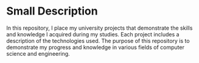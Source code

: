 # Small Description

In this repository, I place my university projects that demonstrate the skills and knowledge I acquired during my studies. Each project includes a description of the technologies used.
The purpose of this repository is to demonstrate my progress and knowledge in various fields of computer science and engineering.

